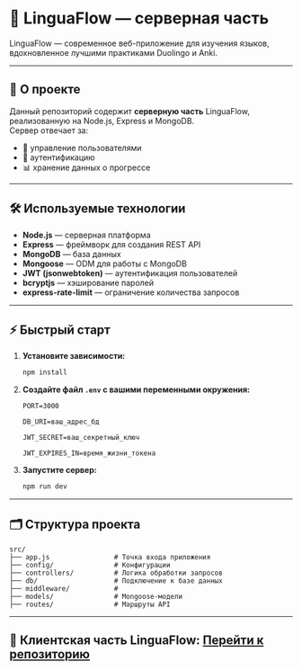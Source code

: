 # 🚀 LinguaFlow — серверная часть

LinguaFlow — современное веб-приложение для изучения языков, вдохновленное лучшими практиками Duolingo и Anki.

---

## 🧩 О проекте

Данный репозиторий содержит **серверную часть** LinguaFlow, реализованную на Node.js, Express и MongoDB.  
Сервер отвечает за:

- 👤 управление пользователями
- 🔐 аутентификацию
- 📊 хранение данных о прогрессе

---

## 🛠️ Используемые технологии

- **Node.js** — серверная платформа
- **Express** — фреймворк для создания REST API
- **MongoDB** — база данных
- **Mongoose** — ODM для работы с MongoDB
- **JWT (jsonwebtoken)** — аутентификация пользователей
- **bcryptjs** — хэширование паролей
- **express-rate-limit** — ограничение количества запросов

---

## ⚡ Быстрый старт

1. **Установите зависимости:**

   ```bash
   npm install
   ```

2. **Создайте файл `.env` с вашими переменными окружения:**

   ```env
   PORT=3000

   DB_URI=ваш_адрес_бд

   JWT_SECRET=ваш_секретный_ключ
   
   JWT_EXPIRES_IN=время_жизни_токена
   ```

3. **Запустите сервер:**
   ```bash
   npm run dev
   ```

---

## 🗂️ Структура проекта

```
src/
├── app.js                # Точка входа приложения
├── config/               # Конфигурации
├── controllers/          # Логика обработки запросов
├── db/                   # Подключение к базе данных
├── middleware/           # 
├── models/               # Mongoose-модели
├── routes/               # Маршруты API
```

---

## 🔗 Клиентская часть LinguaFlow: [Перейти к репозиторию](https://github.com/WalexWeb/LinguaFlow-client)
